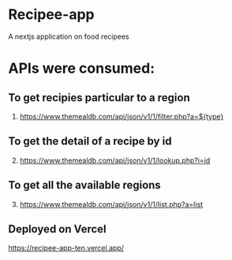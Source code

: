 # Recipee-app
A nextjs application on food recipees

# APIs were consumed:
## To get recipies particular to a region
1. https://www.themealdb.com/api/json/v1/1/filter.php?a=${type}

## To get the detail of a recipe by id
2. https://www.themealdb.com/api/json/v1/1/lookup.php?i=id 

## To get all the available regions

3. https://www.themealdb.com/api/json/v1/1/list.php?a=list


## Deployed on Vercel

https://recipee-app-ten.vercel.app/
